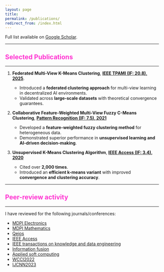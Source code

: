 ```yaml
---
layout: page
title: 
permalink: /publications/
redirect_from: /index.html
---
```


<i class="ai ai-google-scholar ai-2x"></i> Full list available on [Google Scholar](https://scholar.google.com/citations?user=yNWQLYAAAAAJ&hl=en&oi=ao).

---

## <span style="color: #FF33D1;">Selected Publications</span>
---

1. **Federated Multi-View K-Means Clustering**, **[IEEE TPAMI (IF: 20.8), 2025](https://ieeexplore.ieee.org/abstract/document/10810504)**.
   
   - Introduced a **federated clustering approach** for multi-view learning in decentralized AI environments.
   - Validated across **large-scale datasets** with theoretical convergence guarantees.
     
2. **Collaborative Feature-Weighted Multi-View Fuzzy C-Means Clustering**, **[Pattern Recognition (IF: 7.5), 2021](https://www.sciencedirect.com/science/article/abs/pii/S003132032100251X)**

   - Developed a **feature-weighted fuzzy clustering method** for heterogeneous data.
   - Demonstrated superior performance in **unsupervised learning and AI-driven decision-making**.
  
4. **Unsupervised K-Means Clustering Algorithm**, **[IEEE Access (IF: 3.4), 2020](https://ieeexplore.ieee.org/abstract/document/9072123)**

   - Cited over **2,000 times**.
   - Introduced an **efficient k-means variant** with improved **convergence and clustering accuracy**.

     
---

## <span style="color: #FF33D1;">Peer-review activity</span>
---


I have reviewed for the following journals/conferences:
* [MDPI Electronics](https://www.mdpi.com/journal/electronics)
* [MDPI Mathematics](https://www.mdpi.com/journal/mathematics)
* [Qeios](https://www.qeios.com/)
* [IEEE Access](https://ieeeaccess.ieee.org)
* [IEEE transactions on knowledge and data engineering](https://ieeexplore.ieee.org/xpl/RecentIssue.jsp?punumber=69)
* [Information fusion](https://www.sciencedirect.com/journal/information-fusion)
* [Applied soft computing](https://www.sciencedirect.com/journal/applied-soft-computing)
* [WCCI2022](https://wcci2022.org)
* [IJCNN2023](https://2023.ijcnn.org)


